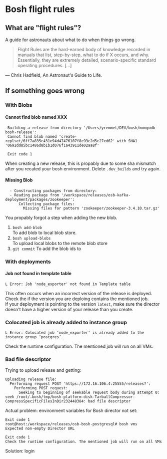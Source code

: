 # Bosh flight rules 
## What are "flight rules"?

A guide for astronauts  about what to do when things go wrong.

>Flight Rules are the hard-earned body of knowledge recorded in manuals that list, step-by-step, what to do if X occurs, and why. Essentially, they are extremely detailed, scenario-specific standard operating procedures. [...]

— Chris Hadfield, An Astronaut's Guide to Life.

## If something goes wrong

### With Blobs

#### Cannot find blob named XXX
	 Building a release from directory '/Users/yremmet/DEV/bosh/mongodb-bosh-release':
	 Cannot find blob named 'create-replset/6ff7a835c431e94d47476107f8c93c2d5c27ed62' with SHA1 '0692dd85bc1486d8b1b1d076f1a43911de02aa8f'

	 Exit code 1

When creating a new release, this is propably due to some sha mismatch after you recated your bosh environment.
Delete `.dev_builds` and try again.

#### Missing Blob
	  - Constructing packages from directory:
      - Reading package from '/workspace/releases/osb-kafka-deployment/packages/zookeeper':
          Collecting package files:
            Missing files for pattern 'zookeeper/zookeeper-3.4.10.tar.gz'
You propably forgot a step when adding the new blob. 

1. `bosh add-blob`   
To add blob to local blob store.
2. `bosh upload-blobs`   
To upload local blobs to the remote blob store
3. `git commit`
To add the blob ids to 

### With deployments

#### Job not found in template table
	L Error: Job 'node_exporter' not found in Template table
This often occurs when an incorrect version of the release is deployed. Check the if the version you are deploing contains the mentioned job.   
If your deployment is pointing to the version `latest`, make sure the director doesn't have a higher version of your release than you create.

### Colocated job is already added to instance group
	L Error: Colocated job ‘node_exporter’ is already added to the instance group ‘postgres’.
Check the runtime configuration. The mentioned job will run on all VMs.

### Bad file descriptor
Trying to upload release and getting: 

```shell
Uploading release file:
  Performing request POST 'https://172.16.106.4:25555/releases?':
    Performing POST request:
      Seeking to beginning of seekable request body during attempt 0: seek /root/.bosh/tmp/bosh-platform-disk-TarballCompressor-CompressSpecificFilesInDir232448384: bad file descriptor
```

Actual problem: environment variables for Bosh director not set:

```shell
Exit code 1
root@host:/workspace/releases/osb-bosh-postgresql# bosh vms
Expected non-empty Director URL

Exit code 1
Check the runtime configuration. The mentioned job will run on all VMs
```
Solution: login

